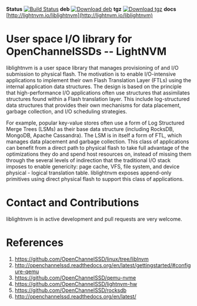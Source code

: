 **Status** [![Build Status](https://travis-ci.org/OpenChannelSSD/liblightnvm.svg?branch=master)](https://travis-ci.org/OpenChannelSSD/liblightnvm)
**deb** [![Download deb](https://api.bintray.com/packages/openchannelssd/debs/liblightnvm/images/download.svg)](https://bintray.com/openchannelssd/debs/liblightnvm/_latestVersion)
**tgz** [![Download tgz](https://api.bintray.com/packages/openchannelssd/binaries/liblightnvm/images/download.svg)](https://bintray.com/openchannelssd/binaries/liblightnvm/_latestVersion)
**docs** [http://lightnvm.io/liblightnvm](http://lightnvm.io/liblightnvm)

User space I/O library for OpenChannelSSDs -- LightNVM
======================================================

liblightnvm is a user space library that manages provisioning of and I/O
submission to physical flash. The motivation is to enable I/O-intensive
applications to implement their own Flash Translation Layer (FTLs) using the
internal application data structures. The design is based on the principle that
high-performance I/O applications often use structures that assimilates
structures found within a Flash translation layer.  This include log-structured
data structures that provides their own mechanisms for data placement, garbage
collection, and I/O scheduling strategies.

For example, popular key-value stores often use a form of Log Structured Merge
Trees (LSMs) as their base data structure (including RocksDB, MongoDB, Apache
Cassandra). The LSM is in itself a form of FTL, which manages data placement and
garbage collection. This class of applications can benefit from a direct path to
physical flash to take full advantage of the optimizations they do and spend
host resources on, instead of missing them through the several levels of
indirection that the traditional I/O stack imposes to enable genericity: page
cache, VFS, file system, and device physical - logical translation table.
liblightnvm exposes append-only primitives using direct physical flash to
support this class of applications.

Contact and Contributions
=========================

liblightnvm is in active development and pull requests are very welcome.

References
==========

1.  <https://github.com/OpenChannelSSD/linux/tree/liblnvm>
2.  <http://openchannelssd.readthedocs.org/en/latest/gettingstarted/#configure-qemu>
3.  <https://github.com/OpenChannelSSD/qemu-nvme>
4.  <https://github.com/OpenChannelSSD/lightnvm-hw>
5.  <https://github.com/OpenChannelSSD/rocksdb>
6.  <http://openchannelssd.readthedocs.org/en/latest/>

